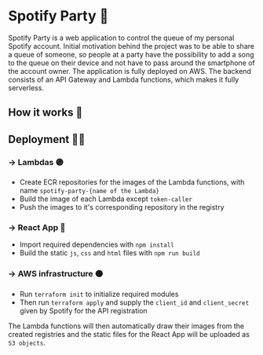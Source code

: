 # Spotify Party :musical_note:

Spotify Party is a web application to control the queue of my personal Spotify account. Initial motivation behind the project was to be able to share a queue of someone, so people at a party have the possibility to add a song to the queue on their device and not have to pass around the smartphone of the account owner. The application is fully deployed on AWS. The backend consists of an API Gateway and Lambda functions, which makes it fully serverless.

## How it works :thinking:


## Deployment :mechanic:

### &rarr; Lambdas :purple_circle:

- Create ECR repositories for the images of the Lambda functions, with name `spotify-party-{name of the Lambda}`
- Build the image of each Lambda except `token-caller`
- Push the images to it's corresponding repository in the registry

### &rarr; React App :large_blue_circle:

- Import required dependencies with `npm install`
- Build the static `js`, `css` and `html` files with `npm run build`

### &rarr; AWS infrastructure :orange_circle:

- Run `terraform init` to initialize required modules
- Then run `terraform apply` and supply the `client_id` and `client_secret` given by Spotify for the API registration

The Lambda functions will then automatically draw their images from the created registries and the static files for the React App will be uploaded as `S3 objects`.
